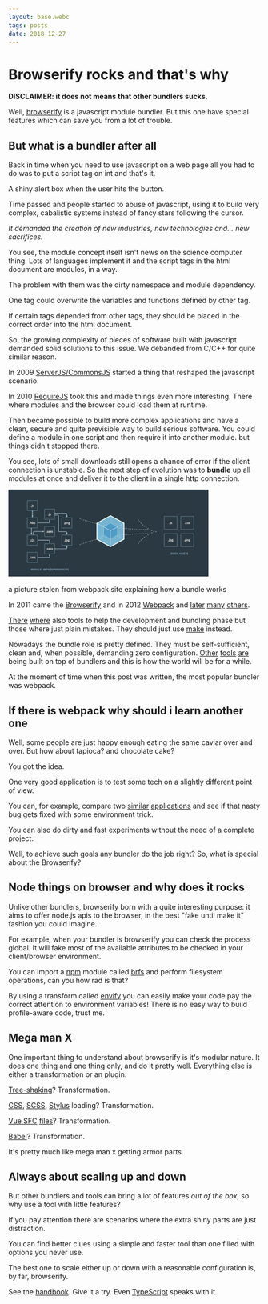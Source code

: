```yaml
---
layout: base.webc
tags: posts
date: 2018-12-27
---
```

# Browserify rocks and that's why

**DISCLAIMER: it does not means that other bundlers sucks.**

Well, [browserify](http://browserify.org/) is a javascript module bundler.
But this one have special features which can save you from a lot of trouble.

## But what is a bundler after all

Back in time when you need to use javascript on a web page all you had to do
was to put a script tag on int and that's it.

A shiny alert box when the user hits the button.

Time passed and people started to abuse of javascript, using it to build very
complex, cabalistic systems instead of fancy stars following the cursor.

_It demanded the creation of new industries, new technologies and... new sacrifices._

You see, the module concept itself isn't news on the science computer thing.
Lots of languages implement it and the script tags in the html document are
modules, in a way.

The problem with them was the dirty namespace and module dependency.

One tag could overwrite the variables and functions defined by other tag.

If certain tags depended from other tags, they should be placed in the correct
order into the html document.

So, the growing complexity of pieces of software built with javascript demanded
solid solutions to this issue. We debanded from C/C++ for quite similar reason.

In 2009 [ServerJS/CommonsJS](http://www.commonjs.org/history/) started a thing
that reshaped the javascript scenario.

In 2010 [RequireJS](https://requirejs.org/docs/history.html) took this and made
things even more interesting. There where modules and the browser could load
them at runtime.

Then became possible to build more complex applications and have a clean,
secure and quite previsible way to build serious software. You could define a
module in one script and then require it into another module. but things didn't
stopped there.

You see, lots of small downloads still opens a chance of error if the client
connection is unstable. So the next step of evolution was to **bundle** up all
modules at once and deliver it to the client in a single http connection.

 ![pic1.jpg](/assets/post-pics/0006-browserify-rocks/pic1.jpg)

 <!-- <img src="/assets/post-pics/0006-browserify-rocks/pic1.jpg" style="width:100%;"/> -->

a picture stolen from webpack site explaining how a bundle works

In 2011 came the [Browserify](https://en.wikipedia.org/wiki/Browserify) and in
2012 [Webpack](https://en.wikipedia.org/wiki/Webpack)
and [later](https://rollupjs.org/guide/en) [many](https://poi.js.org/)
[others](https://parceljs.org/).

[There](https://gulpjs.com/) [where](https://gruntjs.com/) also tools to help
the development and bundling phase but those where just plain mistakes. They
should just use [make](<https://en.wikipedia.org/wiki/Make_(software)>) instead.

Nowadays the bundle role is pretty defined. They must be self-sufficient, clean
and, when possible, demanding zero configuration.
[Other](https://github.com/facebook/create-react-app)
[tools](https://cli.vuejs.org/) [are](https://cli.angular.io/) being built on
top of bundlers and this is how the world will be for a while.

At the moment of time when this post was written, the most popular bundler was
webpack.

## If there is webpack why should i learn another one

Well, some people are just happy enough eating the same caviar over and over.
But how about tapioca? and chocolate cake?

You got the idea.

One very good application is to test some tech on a slightly different
point of view.

You can, for example, compare two
[similar](https://github.com/sombriks/cordova-react-issue)
[applications](https://github.com/sombriks/sample-cordova-vue) and see if that
nasty bug gets fixed with some environment trick.

You can also do dirty and fast experiments without the need of a complete
project.

Well, to achieve such goals any bundler do the job right? So, what is special
about the Browserify?

## Node things on browser and why does it rocks

Unlike other bundlers, browserify born with a quite interesting purpose:
it aims to offer node.js apis to the browser, in the best "fake until make it"
fashion you could imagine.

For example, when your bundler is browserify you can check the process global.
It will fake most of the available attributes to be checked in your
client/browser environment.

You can import a [npm](https://www.npmjs.com/) module called
[brfs](https://github.com/browserify/brfs) and perform filesystem operations,
can you how rad is that?

By using a transform called [envify](https://github.com/hughsk/envify) you can
easily make your code pay the correct attention to environment variables!
There is no easy way to build profile-aware code, trust me.

## Mega man X

One important thing to understand about browserify is it's modular nature.
It does one thing and one thing only, and do it pretty well. Everything else is
either a transformation or an plugin.

[Tree-shaking](https://github.com/browserify/common-shakeify)? Transformation.

[CSS](https://www.npmjs.com/package/browserify-css),
[SCSS](https://github.com/davidguttman/sassify),
[Stylus](https://www.npmjs.com/package/stylify) loading? Transformation.

[Vue SFC](https://vuejs.org/v2/guide/single-file-components.html)
[files](https://github.com/vuejs/vueify)? Transformation.

[Babel](https://github.com/babel/babelify)? Transformation.

It's pretty much like mega man x getting armor parts.

## Always about scaling up and down

But other bundlers and tools can bring a lot of features _out of the box_, so
why use a tool with little features?

If you pay attention there are scenarios where the extra shiny parts are just
distraction.

You can find better clues using a simple and faster tool than one filled with
options you never use.

The best one to scale either up or down with a reasonable configuration is, by
far, browserify.

See the [handbook](https://github.com/browserify/browserify-handbook).
Give it a try. Even
[TypeScript](https://www.npmjs.com/package/tsify) speaks with it.
